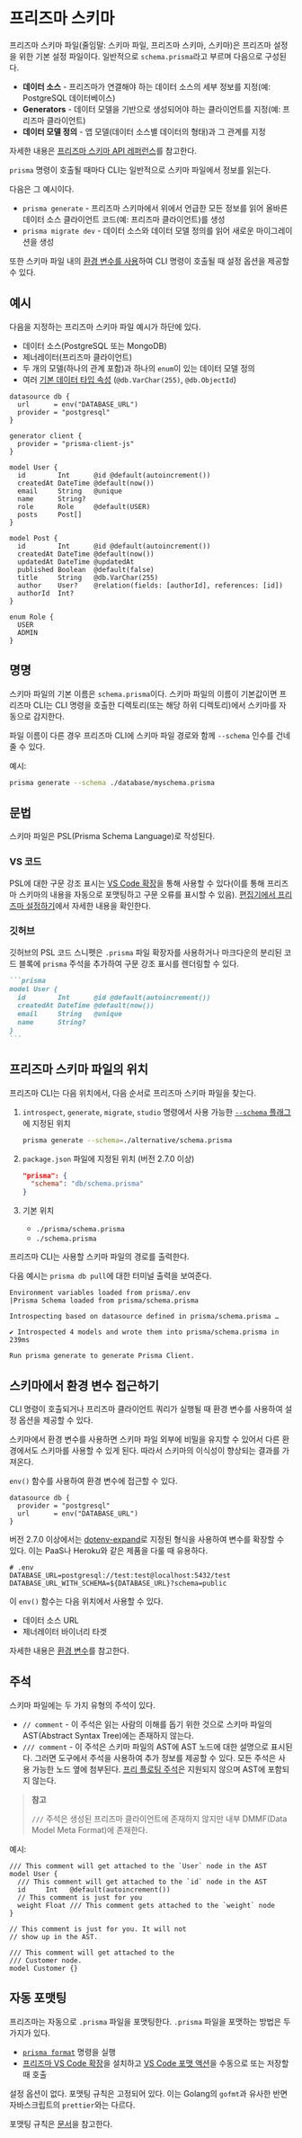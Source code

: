 # 프리즈마 스키마

프리즈마 스키마 파일(줄임말: 스키마 파일, 프리즈마 스키마, 스키마)은 프리즈마 설정을 위한 기본 설정 파일이다. 일반적으로 `schema.prisma`라고 부르며 다음으로 구성된다.

- **데이터 소스** - 프리즈마가 연결해야 하는 데이터 소스의 세부 정보를 지정(예: PostgreSQL 데이터베이스)
- **Generators** - 데이터 모델을 기반으로 생성되어야 하는 클라이언트를 지정(예: 프리즈마 클라이언트)
- **데이터 모델 정의** - 앱 모델(데이터 소스별 데이터의 형태)과 그 관계를 지정

자세한 내용은 [프리즈마 스키마 API 레퍼런스](https://www.prisma.io/docs/reference/api-reference/prisma-schema-reference)를 참고한다.

`prisma` 명령이 호출될 때마다 CLI는 일반적으로 스키마 파일에서 정보를 읽는다.

다음은 그 예시이다.

- `prisma generate` - 프리즈마 스키마에서 위에서 언급한 모든 정보를 읽어 올바른 데이터 소스 클라이언트 코드(예: 프리즈마 클라이언트)를 생성
- `prisma migrate dev` - 데이터 소스와 데이터 모델 정의를 읽어 새로운 마이그레이션을 생성

또한 스키마 파일 내의 [환경 변수를 사용](https://www.prisma.io/docs/concepts/components/prisma-schema#accessing-environment-variables-from-the-schema)하여 CLI 명령이 호출될 때 설정 옵션을 제공할 수 있다.

## 예시

다음을 지정하는 프리즈마 스키마 파일 예시가 하단에 있다.

- 데이터 소스(PostgreSQL 또는 MongoDB)
- 제너레이터(프리즈마 클라이언트)
- 두 개의 모델(하나의 관계 포함)과 하나의 `enum`이 있는 데이터 모델 정의
- 여러 [기본 데이터 타입 속성](https://www.prisma.io/docs/concepts/components/prisma-schema/data-model#native-type-mapping) (`@db.VarChar(255)`, `@db.ObjectId`)

```tsx
datasource db {
  url      = env("DATABASE_URL")
  provider = "postgresql"
}

generator client {
  provider = "prisma-client-js"
}

model User {
  id        Int      @id @default(autoincrement())
  createdAt DateTime @default(now())
  email     String   @unique
  name      String?
  role      Role     @default(USER)
  posts     Post[]
}

model Post {
  id        Int      @id @default(autoincrement())
  createdAt DateTime @default(now())
  updatedAt DateTime @updatedAt
  published Boolean  @default(false)
  title     String   @db.VarChar(255)
  author    User?    @relation(fields: [authorId], references: [id])
  authorId  Int?
}

enum Role {
  USER
  ADMIN
}
```

## 명명

스키마 파일의 기본 이름은 `schema.prisma`이다. 스키마 파일의 이름이 기본값이면 프리즈마 CLI는 CLI 명령을 호출한 디렉토리(또는 해당 하위 디렉토리)에서 스키마를 자동으로 감지한다.

파일 이름이 다른 경우 프리즈마 CLI에 스키마 파일 경로와 함께 `--schema` 인수를 건네줄 수 있다.

예시:

```bash
prisma generate --schema ./database/myschema.prisma
```

## 문법

스키마 파일은 PSL(Prisma Schema Language)로 작성된다.

### VS 코드

PSL에 대한 구문 강조 표시는 [VS Code 확장](https://marketplace.visualstudio.com/items?itemName=Prisma.prisma)을 통해 사용할 수 있다(이를 통해 프리즈마 스키마의 내용을 자동으로 포맷팅하고 구문 오류를 표시할 수 있음). [편집기에서 프리즈마 설정하기](https://www.prisma.io/docs/guides/development-environment/editor-setup)에서 자세한 내용을 확인한다.

### 깃허브

깃허브의 PSL 코드 스니펫은 `.prisma` 파일 확장자를 사용하거나 마크다운의 분리된 코드 블록에 `prisma` 주석을 추가하여 구문 강조 표시를 렌더링할 수 있다.

~~~markdown
```prisma
model User {
  id        Int      @id @default(autoincrement())
  createdAt DateTime @default(now())
  email     String   @unique
  name      String?
}
```
~~~

## 프리즈마 스키마 파일의 위치

프리즈마 CLI는 다음 위치에서, 다음 순서로 프리즈마 스키마 파일을 찾는다.

1. `introspect`, `generate`, `migrate`, `studio` 명령에서 사용 가능한 [`--schema` 플래그](https://www.prisma.io/docs/reference/api-reference/command-reference)에 지정된 위치

    ```bash
    prisma generate --schema=./alternative/schema.prisma
    ```

2. `package.json` 파일에 지정된 위치 (버전 2.7.0 이상)

    ```json
    "prisma": {
      "schema": "db/schema.prisma"
    }
    ```

3. 기본 위치
   - `./prisma/schema.prisma`
   - `./schema.prisma`

프리즈마 CLI는 사용할 스키마 파일의 경로를 출력한다.

다음 예시는 `prisma db pull`에 대한 터미널 출력을 보여준다.

```
Environment variables loaded from prisma/.env
|Prisma Schema loaded from prisma/schema.prisma

Introspecting based on datasource defined in prisma/schema.prisma …

✔ Introspected 4 models and wrote them into prisma/schema.prisma in 239ms

Run prisma generate to generate Prisma Client.
```

## 스키마에서 환경 변수 접근하기

CLI 명령이 호출되거나 프리즈마 클라이언트 쿼리가 실행될 때 환경 변수를 사용하여 설정 옵션을 제공할 수 있다.

스키마에서 환경 변수를 사용하면 스키마 파일 외부에 비밀을 유지할 수 있어서 다른 환경에서도 스키마를 사용할 수 있게 된다. 따라서 스키마의 이식성이 향상되는 결과를 가져온다.

`env()` 함수를 사용하여 환경 변수에 접근할 수 있다.

```tsx
datasource db {
  provider = "postgresql"
  url      = env("DATABASE_URL")
}
```

버전 2.7.0 이상에서는 [dotenv-expand](https://github.com/motdotla/dotenv-expand)로 지정된 형식을 사용하여 변수를 확장할 수 있다. 이는 PaaS나 Heroku와 같은 제품을 다룰 때 유용하다.

```
# .env
DATABASE_URL=postgresql://test:test@localhost:5432/test
DATABASE_URL_WITH_SCHEMA=${DATABASE_URL}?schema=public
```

이 `env()` 함수는 다음 위치에서 사용할 수 있다.

- 데이터 소스 URL
- 제너레이터 바이너리 타겟

자세한 내용은 [환경 변수](https://www.prisma.io/docs/guides/development-environment/environment-variables)를 참고한다.

## 주석

스키마 파일에는 두 가지 유형의 주석이 있다.

- `// comment` - 이 주석은 읽는 사람의 이해를 돕기 위한 것으로 스키마 파일의 AST(Abstract Syntax Tree)에는 존재하지 않는다.
- `/// comment` - 이 주석은 스키마 파일의 AST에 AST 노드에 대한 설명으로 표시된다. 그러면 도구에서 주석을 사용하여 추가 정보를 제공할 수 있다. 모든 주석은 사용 가능한 노드 옆에 첨부된다. [프리 플로팅 주석](https://github.com/prisma/prisma/issues/3544)은 지원되지 않으며 AST에 포함되지 않는다.

> **참고**
>
> `///` 주석은 생성된 프리즈마 클라이언트에 존재하지 않지만 내부 DMMF(Data Model Meta Format)에 존재한다.

예시:

```tsx
/// This comment will get attached to the `User` node in the AST
model User {
  /// This comment will get attached to the `id` node in the AST
  id     Int   @default(autoincrement())
  // This comment is just for you
  weight Float /// This comment gets attached to the `weight` node
}

// This comment is just for you. It will not
// show up in the AST.

/// This comment will get attached to the
/// Customer node.
model Customer {}
```

## 자동 포맷팅

프리즈마는 자동으로 `.prisma` 파일을 포맷팅한다. `.prisma` 파일을 포맷하는 방법은 두 가지가 있다.

- [`prisma format`](https://www.prisma.io/docs/reference/api-reference/command-reference#forma) 명령을 실행
- [프리즈마 VS Code 확장](https://marketplace.visualstudio.com/items?itemName=Prisma.prisma)을 설치하고 [VS Code 포맷 액션](https://code.visualstudio.com/docs/editor/codebasics#_formatting)을 수동으로 또는 저장할 때 호출

설정 옵션이 없다. 포맷팅 규칙은 고정되어 있다. 이는 Golang의 `gofmt`과 유사한 반면 자바스크립트의 `prettier`와는 다르다.

포맷팅 규칙은 [문서](https://www.prisma.io/docs/concepts/components/prisma-schema#formatting-rules)을 참고한다.


